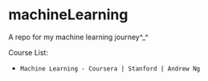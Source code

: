 # machineLearning
A repo for my machine learning journey^_^

Course List:
*     Machine Learning - Coursera | Stanford | Andrew Ng
